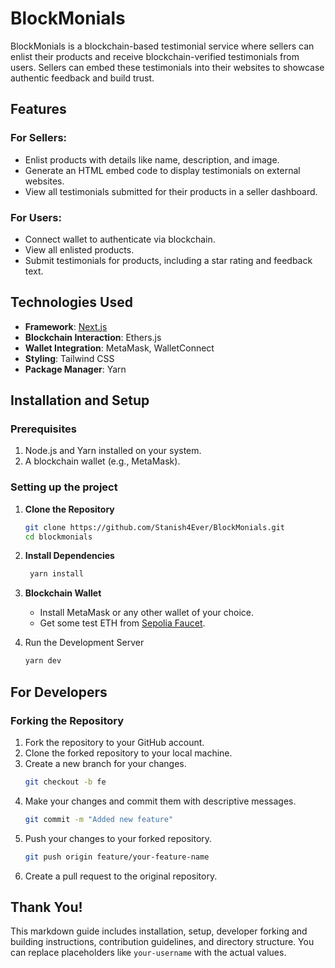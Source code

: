 # BlockMonials

BlockMonials is a blockchain-based testimonial service where sellers can enlist their products and receive blockchain-verified testimonials from users. Sellers can embed these testimonials into their websites to showcase authentic feedback and build trust.

## Features

### For Sellers:

- Enlist products with details like name, description, and image.
- Generate an HTML embed code to display testimonials on external websites.
- View all testimonials submitted for their products in a seller dashboard.

### For Users:

- Connect wallet to authenticate via blockchain.
- View all enlisted products.
- Submit testimonials for products, including a star rating and feedback text.

## Technologies Used

- **Framework**: [Next.js](https://nextjs.org/)
- **Blockchain Interaction**: Ethers.js
- **Wallet Integration**: MetaMask, WalletConnect
- **Styling**: Tailwind CSS
- **Package Manager**: Yarn

## Installation and Setup

### Prerequisites

1. Node.js and Yarn installed on your system.
2. A blockchain wallet (e.g., MetaMask).

### Setting up the project

1. **Clone the Repository**

   ```bash
   git clone https://github.com/Stanish4Ever/BlockMonials.git
   cd blockmonials
   ```

2. **Install Dependencies**

   ```bash
    yarn install
   ```

3. **Blockchain Wallet**

   - Install MetaMask or any other wallet of your choice.
   - Get some test ETH from [Sepolia Faucet](https://sepoliafaucet.com/).

4. Run the Development Server
   ```bash
   yarn dev
   ```

## For Developers

### Forking the Repository

1. Fork the repository to your GitHub account.
2. Clone the forked repository to your local machine.
3. Create a new branch for your changes.
   ```bash
   git checkout -b fe
   ```
4. Make your changes and commit them with descriptive messages.
   ```bash
   git commit -m "Added new feature"
   ```
5. Push your changes to your forked repository.
   ```bash
   git push origin feature/your-feature-name
   ```
6. Create a pull request to the original repository.

## Thank You!

This markdown guide includes installation, setup, developer forking and building instructions, contribution guidelines, and directory structure. You can replace placeholders like `your-username` with the actual values.
